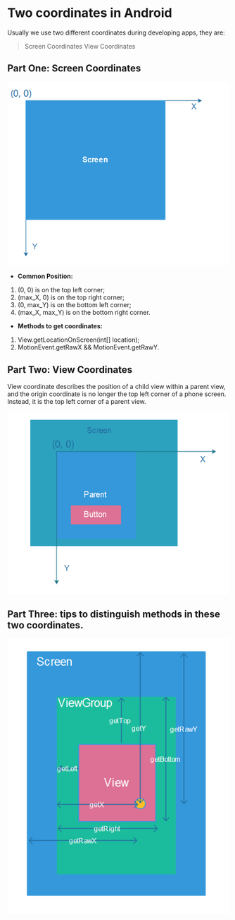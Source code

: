 Two coordinates in Android
==============
Usually we use two different coordinates during developing apps, they are:
> Screen Coordinates
> View Coordinates

Part One: Screen Coordinates
-------

![](/imgs/20160307_coordinates_01.png)

+ __Common Position:__

1) (0, 0) is on the top left corner;
2) (max_X, 0) is on the top right corner;
3) (0, max_Y) is on the bottom left corner;
4) (max_X, max_Y) is on the bottom right corner.

+ __Methods to get coordinates:__

1) View.getLocationOnScreen(int[] location);
2) MotionEvent.getRawX && MotionEvent.getRawY.


Part Two: View Coordinates
-------
View coordinate describes the position of a child view within a parent view, and the origin coordinate is no longer the top left corner of a phone screen. Instead, it is the top left corner of a parent view.

![](/imgs/20160307_coordinates_02.png)


Part Three: tips to distinguish methods in these two coordinates.
-------

![](/imgs/20160307_coordinates_03.png)

